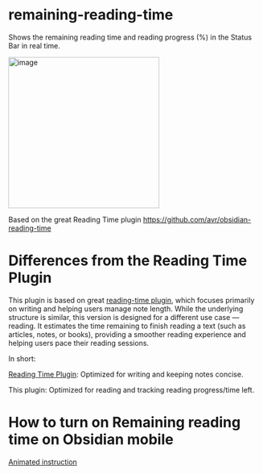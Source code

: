 # remaining-reading-time
Shows the remaining reading time and reading progress (%) in the Status Bar in real time.

<img width="300" alt="image" src="https://github.com/user-attachments/assets/b62141c2-628a-4c50-95ed-6abdffed0ef2" />

Based on the great Reading Time plugin https://github.com/avr/obsidian-reading-time
# Differences from the Reading Time Plugin

This plugin is based on great [reading-time plugin](https://github.com/avr/obsidian-reading-time), which focuses primarily on writing and helping users manage note length. While the underlying structure is similar, this version is designed for a different use case — reading.
It estimates the time remaining to finish reading a text (such as articles, notes, or books), providing a smoother reading experience and helping users pace their reading sessions.

In short:

[Reading Time Plugin](https://github.com/avr/obsidian-reading-time): Optimized for writing and keeping notes concise.

This plugin: Optimized for reading and tracking reading progress/time left.

# How to turn on Remaining reading time on Obsidian mobile
[Animated instruction](https://github.com/ununnamed/remaining-reading-time/blob/main/MOBILE_VERSION.md)
